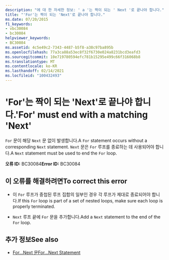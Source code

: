 ```yaml
---
description: "에 대 한 자세한 정보: ' a '는 짝이 되는 ' Next '로 끝나야 합니다."
title: "'For'는 짝이 되는 'Next'로 끝나야 합니다."
ms.date: 07/20/2015
f1_keywords:
- vbc30084
- bc30084
helpviewer_keywords:
- BC30084
ms.assetid: 4c5e49c2-7343-4487-b5f8-a38c97ba895b
ms.openlocfilehash: 77a3ca88a53ec8f32f6730e024a8231bcd3eafd3
ms.sourcegitcommit: 10e719780594efc781b15295e499c66f316068b8
ms.translationtype: MT
ms.contentlocale: ko-KR
ms.lasthandoff: 02/14/2021
ms.locfileid: "100432493"
---
```

# <a name="for-must-end-with-a-matching-next"></a><span data-ttu-id="838e9-103">'For'는 짝이 되는 'Next'로 끝나야 합니다.</span><span class="sxs-lookup"><span data-stu-id="838e9-103">'For' must end with a matching 'Next'</span></span>

<span data-ttu-id="838e9-104">`For` 문이 해당 `Next` 문 없이 발생합니다.</span><span class="sxs-lookup"><span data-stu-id="838e9-104">A `For` statement occurs without a corresponding `Next` statement.</span></span> <span data-ttu-id="838e9-105">`Next` 문은 `For` 루프를 종료하는 데 사용되어야 합니다.</span><span class="sxs-lookup"><span data-stu-id="838e9-105">A `Next` statement must be used to end the `For` loop.</span></span>  
  
 <span data-ttu-id="838e9-106">**오류 ID:** BC30084</span><span class="sxs-lookup"><span data-stu-id="838e9-106">**Error ID:** BC30084</span></span>  
  
## <a name="to-correct-this-error"></a><span data-ttu-id="838e9-107">이 오류를 해결하려면</span><span class="sxs-lookup"><span data-stu-id="838e9-107">To correct this error</span></span>  
  
- <span data-ttu-id="838e9-108">이 `For` 루프가 중첩된 루프 집합의 일부인 경우 각 루프가 제대로 종료되어야 합니다.</span><span class="sxs-lookup"><span data-stu-id="838e9-108">If this `For` loop is part of a set of nested loops, make sure each loop is properly terminated.</span></span>  
  
- <span data-ttu-id="838e9-109">`Next` 루프 끝에 `For` 문을 추가합니다.</span><span class="sxs-lookup"><span data-stu-id="838e9-109">Add a `Next` statement to the end of the `For` loop.</span></span>  
  
## <a name="see-also"></a><span data-ttu-id="838e9-110">추가 정보</span><span class="sxs-lookup"><span data-stu-id="838e9-110">See also</span></span>

- [<span data-ttu-id="838e9-111">For...Next 문</span><span class="sxs-lookup"><span data-stu-id="838e9-111">For...Next Statement</span></span>](../language-reference/statements/for-next-statement.md)
